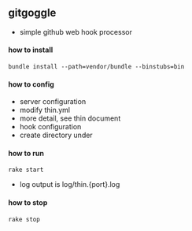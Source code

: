 ## gitgoggle
- simple github web hook processor

#### how to install
```
bundle install --path=vendor/bundle --binstubs=bin
```
#### how to config
- server configuration
 - modify thin.yml
 - more detail, see thin document
- hook configuration
 - create directory under  

#### how to run
```
rake start
```
- log output is log/thin.{port}.log

#### how to stop
```
rake stop
```

